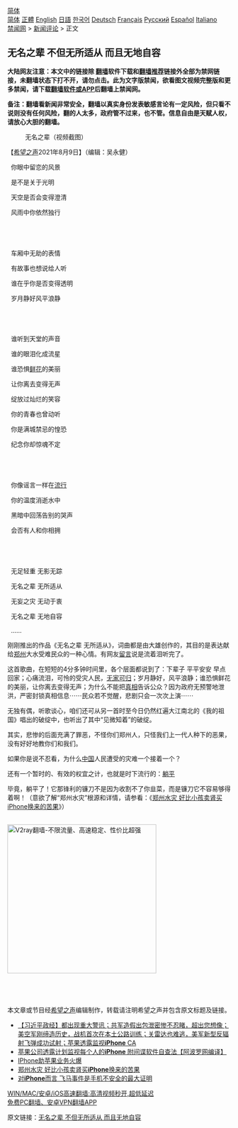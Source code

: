  <!-- 面包屑导航 --> <div class="breadcrumb"><!-- GTranslate: https://gtranslate.io/ -->  <div class="switcher notranslate">  <div class="selected">  <a href="#" onclick="return false;"> 简体</a>  </div>  <div class="option">  <a href="https://www.bannedbook.org" onclick="doGTranslate('zh-CN|zh-CN');jQuery('div.switcher div.selected a').html(jQuery(this).html());return false;" title="简体中文" class="nturl selected"> 简体</a>  <a href="https://www.bannedbook.org/zh-tw/" onclick="doGTranslate('zh-CN|zh-TW');jQuery('div.switcher div.selected a').html(jQuery(this).html());return false;" title="繁體中文" class="nturl"> 正體</a>  <a href="https://www.bannedbook.org/en/" onclick="doGTranslate('zh-CN|en');jQuery('div.switcher div.selected a').html(jQuery(this).html());return false;" title="English" class="nturl"> English</a>  <a href="https://www.bannedbook.org/ja/" onclick="doGTranslate('zh-CN|ja');jQuery('div.switcher div.selected a').html(jQuery(this).html());return false;" title="日本語" class="nturl"> 日語</a>  <a href="https://www.bannedbook.org/ko/" onclick="doGTranslate('zh-CN|ko');jQuery('div.switcher div.selected a').html(jQuery(this).html());return false;" title="한국어" class="nturl"> 한국어</a>  <a href="https://www.bannedbook.org/de/" onclick="doGTranslate('zh-CN|de');jQuery('div.switcher div.selected a').html(jQuery(this).html());return false;" title="Deutsch" class="nturl"> Deutsch</a>  <a href="https://www.bannedbook.org/fr/" onclick="doGTranslate('zh-CN|fr');jQuery('div.switcher div.selected a').html(jQuery(this).html());return false;" title="Français" class="nturl"> Français</a>  <a href="https://www.bannedbook.org/ru/" onclick="doGTranslate('zh-CN|ru');jQuery('div.switcher div.selected a').html(jQuery(this).html());return false;" title="Русский" class="nturl"> Русский</a>  <a href="https://www.bannedbook.org/es/" onclick="doGTranslate('zh-CN|es');jQuery('div.switcher div.selected a').html(jQuery(this).html());return false;" title="Español" class="nturl"> Español</a>  <a href="https://www.bannedbook.org/it/" onclick="doGTranslate('zh-CN|it');jQuery('div.switcher div.selected a').html(jQuery(this).html());return false;" title="Italiano" class="nturl"> Italiano</a>  </div>  </div>      <div class='breadcrumb-sub'><!-- Breadcrumb NavXT 6.3.0 --> <a href="https://www.bannedbook.org/" class="home">禁闻网</a> &gt; <a href="https://www.bannedbook.org/bnews/comments/" class="category">新闻评论</a> &gt; 正文</div></div><h2>无名之辈 不但无所适从 而且无地自容</h2> <p class="notice"><b>大陆网友注意：本文中的链接除 <a href="https://github.com/bannedbook/fanqiang" >翻墙</a>软件下载和<a href="https://github.com/killgcd/justmysocks/blob/master/README.md">翻墙推荐</a>链接外全部为禁网链接，未翻墙状态下打不开，请勿点击。此为文字版禁闻，欲看图文视频完整版和更多禁闻，请下载<a href="https://github.com/bannedbook/fanqiang">翻墙软件或APP</a>后翻墙上禁闻网。</p><p>备注：翻墙看新闻非常安全，翻墙以真实身份发表敏感言论有一定风险，但只看不说则没有任何风险，翻的人太多，政府管不过来，也不管。信息自由是天赋人权，请放心大胆的翻墙。</b></p>  <div class="entry"> <figure><figcaption> 无名之辈（视频截图）</figcaption></figure> <p>【<span class='wp_keywordlink_affiliate'><a href="https://www.soundofhope.org" title="希望之声" target="_blank">希望之声</a></span>2021年8月9日】（编辑：吴永健）</p> <p>  你眼中留恋的风景</p> <p>  是不是关于光明</p> <p>  天空是否会变得澄清</p> <p>  风雨中你依然独行</p> <h2> </h2> <p>  车厢中无助的表情</p> <p>  有故事也想说给人听</p> <p>  谁在乎你是否变得透明</p> <p>  岁月静好风平浪静</p>  <h2> </h2> <p>  谁听到天堂的声音</p> <p>  谁的眼泪化成流星</p> <p>  谁恐惧<a href="https://www.bannedbook.org/bnews/tag/%E9%B2%9C%E8%8A%B1/" class="st_tag internal_tag" rel="tag" title="标签 鲜花 下的日志">鲜花</a>的美丽</p> <p>  让你离去变得无声</p> <p>  绽放过灿烂的笑容</p> <p>  你的青春也曾动听</p> <p>  你是满城禁忌的惶恐</p> <p>  纪念你却惊魂不定</p> <h2> </h2> <p>  你像谣言一样在<a href="https://www.bannedbook.org/bnews/tag/%E6%B5%81%E8%A1%8C/" class="st_tag internal_tag" rel="tag" title="标签 流行 下的日志">流行</a></p>  <p>  你的温度消逝水中</p> <p>  黑暗中回荡告别的哭声</p> <p>  会否有人和你相拥</p> <h2> </h2> <p>  无足轻重 无影无踪</p> <p>  无名之辈 无所适从</p> <p>  无妄之灾 无动于衷</p> <p>  无名之辈 无地自容</p> <p>  ……</p> <p>刚刚推出的作品《无名之辈 无所适从》，词曲都是由大雄创作的，其目的是表达献给<a href="https://www.bannedbook.org/bnews/tag/%e9%83%91%e5%b7%9e/" class="st_tag internal_tag" rel="tag" title="标签 郑州 下的日志">郑州</a>大水受难民众的一种心情。有网友<span class='wp_keywordlink'><a href="https://www.bannedbook.org/bnews/tougao/" title="留言" target="_blank">留言</a></span>说是流着泪听完了。</p>  <p>这首歌曲，在短短的4分多钟时间里，各个层面都说到了：下辈子 平平安安 早点 回家；心痛流泪，可怜的受灾人民，<a href="https://www.bannedbook.org/bnews/tag/%E6%97%A0%E5%AE%B6%E5%8F%AF%E5%BD%92/" class="st_tag internal_tag" rel="tag" title="标签 无家可归 下的日志">无家可归</a>；岁月静好，风平浪静；谁恐惧鲜花的美丽，让你离去变得无声；为什么不能把<a href="https://www.bannedbook.org/bnews/tag/%e7%9c%9f%e7%9b%b8/" class="st_tag internal_tag" rel="tag" title="标签 真相 下的日志">真相</a>告诉公众？因为政府无预警地泄洪，严密封锁真相信息⋯⋯民众若不觉醒，悲剧只会一次次上演⋯⋯</p> <p>无独有偶，听歌谈心，咱们还可从另一首时至今日仍然红遍大江南北的《我的祖国》唱出的破绽中，也听出了其中“见微知着”的破绽。</p> <p>其实，悲惨的后面充满了罪恶，不怪你们郑州人，只怪我们上一代人种下的恶果，没有好好地教你们和我们。</p> <p>如果你是说不忍看，为什么<span class='wp_keywordlink_affiliate'><a href="https://www.bannedbook.org/" title="中国" target="_blank">中国</a></span>人民遭受的灾难一个接着一个？</p> <p>还有一个暂时的、有效的权宜之计，也就是时下流行的：<a href="https://www.bannedbook.org/bnews/tag/%e8%ba%ba%e5%b9%b3/" class="st_tag internal_tag" rel="tag" title="标签 躺平 下的日志">躺平</a></p> <p>毕竟，躺平了！它那锋利的镰刀不是因为收割不了你韭菜，而是镰刀它不容易够得着啊！（意欲了解“郑州水灾”根源和详情，请参看：《<a href="https://www.soundofhope.org/post/531086">郑州水灾 好比小孩卖肾买iPhone换来的苦果</a>》）</p> <p><br/><a href="https://github.com/bannedbook/fanqiang/wiki/V2ray%E6%9C%BA%E5%9C%BA"><img src="https://raw.githubusercontent.com/bannedbook/fanqiang/master/v2ss/images/v2free.jpg" width="336" alt="V2ray翻墙-不限流量、高速稳定、性价比超强"></a><br/></p> <h2> </h2> <p>本文章或节目经<a href="https://www.bannedbook.org/bnews/tag/%e5%b8%8c%e6%9c%9b%e4%b9%8b%e5%a3%b0/" class="st_tag internal_tag" rel="tag" title="标签 希望之声 下的日志">希望之声</a>编辑制作，转载请注明希望之声并包含原文标题及链接。 </p> <ul class='op-related-articles' title='相关阅读'> <li><a href='https://www.bannedbook.org/bnews/bannedvideo/20210808/1602272.html' target='_blank'>【习近平政经】都出现重大警讯；共军造假出包泄密惨不忍睹，超出您想像；美空军刚缔造历史，战机首次在本土公路训练；关雷达也难逃，美军新型反辐射飞弹成功试射；苹果透露监视<b>iPhone</b> CA</a></li> <li><a href='https://www.bannedbook.org/bnews/cnnews/20210807/1602199.html' target='_blank'>苹果公司透露计划监视每个人的<b>iPhone</b> 附间谍软件自查法【阿波罗网编译】</a></li> <li><a href='https://www.bannedbook.org/bnews/baitai/20210802/1598731.html' target='_blank'>IPhone助苹果业务火爆</a></li> <li><a href='https://www.bannedbook.org/bnews/comments/20210802/1598506.html' target='_blank'>郑州水灾 好比小孩卖肾买<b>iPhone</b>换来的苦果</a></li> <li><a href='https://www.bannedbook.org/bnews/cnnews/20210801/1598299.html' target='_blank'>对<b>iPhone</b>而言 飞马事件是手机不安全的最大证明</a></li> </ul> <p class="texttj"> <a href="https://github.com/bannedbook/fanqiang/wiki/V2ray%E6%9C%BA%E5%9C%BA" target="_blank">WIN/MAC/安卓/iOS高速翻墙:高清视频秒开,超低延迟</a><br/> <a href="https://github.com/bannedbook/fanqiang/wiki/%E7%A6%81%E9%97%BB%E7%BD%91%E5%AE%89%E5%8D%93%E7%BF%BB%E5%A2%99%E6%96%B0%E9%97%BBAPP" target="_blank">免费PC翻墙、安卓VPN翻墙APP</a></p> <p>原文链接：<a class="src_link"  href="https://www.soundofhope.org/post/533642" target="_blank">无名之辈 不但无所适从 而且无地自容</a></p><a name='sharetosocial'></a>  <div style="margin-bottom:5px;padding-bottom:5px;clear:both"> <div id="archive-pix-1" class="banner-ads"> <!-- AuctionX Display platform tag START --> <div id="26318x728x90x621x_ADSLOT2" clicktrack="%%CLICK_URL_ESC%%"></div> <!-- AuctionX Display platform tag END --> </div> <div id="archive-pix-2" class="banner-ads"> <!-- AuctionX Display platform tag START --> <div id="26315x300x250x621x_ADSLOT2" clicktrack="%%CLICK_URL_ESC%%"></div> <!-- AuctionX Display platform tag END --> </div> </div>  <div id="archive-pix-1" class="banner-ads"> <!-- AuctionX Display platform tag START --> <div id="26318x728x90x621x_ADSLOT3" clicktrack="%%CLICK_URL_ESC%%"></div> <!-- AuctionX Display platform tag END --> </div> </div><!--END ENTRY--> 